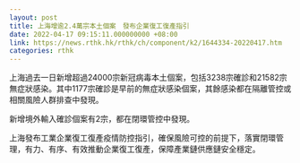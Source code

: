 ```yaml
---
layout: post
title: 上海增逾2.4萬宗本土個案　發布企業復工復產指引
date: 2022-04-17 09:15:11.000000000 +08:00
link: https://news.rthk.hk/rthk/ch/component/k2/1644334-20220417.htm
categories: rthk
---
```


上海過去一日新增超過24000宗新冠病毒本土個案，包括3238宗確診和21582宗無症狀感染。其中1177宗確診是早前的無症狀感染個案，其餘感染都在隔離管控或相關風險人群排查中發現。

新增境外輸入確診個案有2宗，都在閉環管控中發現。

上海發布工業企業復工復產疫情防控指引，確保風險可控的前提下，落實閉環管理，有力、有序、有效推動企業復工復產，保障產業鏈供應鏈安全穩定。
